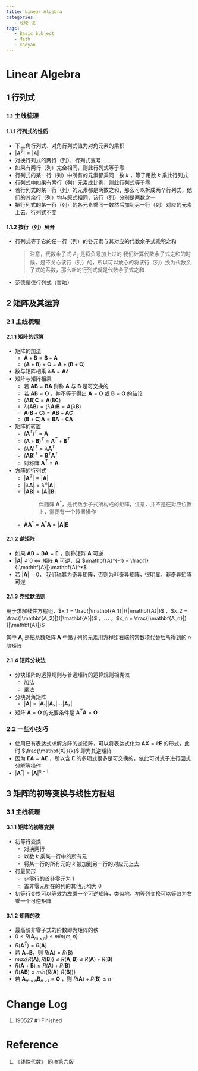 ```yaml
---
title: Linear Algebra
categories:
   - 经纶·注
tags:
   - Basic Subject
   - Math
   - kaoyan
---
```


# Linear Algebra <Badge text="alpha" type="warn"/> <Badge text="0.0.0"/>

## 1 行列式

### 1.1 主线梳理

#### 1.1.1 行列式的性质

-  下三角行列式、对角行列式值为对角元素的乘积
-  $|A^T| = |A|$
-  对换行列式的两行（列），行列式变号
-  如果有两行（列）完全相同，则此行列式等于零
-  行列式的某一行（列）中所有的元素都乘同一数 $k$ ，等于用数 $k$ 乘此行列式
-  行列式中如果有两行（列）元素成比例，则此行列式等于零
-  若行列式的某一行（列）的元素都是两数之和，那么可以拆成两个行列式，他们的其余行（列）均与原式相同，该行（列）分别是两数之一
-  把行列式的某一行（列）的各元素乘同一数然后加到另一行（列）对应的元素上去，行列式不变

#### 1.1.2 按行（列）展开

-  行列式等于它的任一行（列）的各元素与其对应的代数余子式乘积之和
   > 注意，代数余子式 $A_{ij}$ 是将负号加上过的
   > 我们计算代数余子式之和的时候，是不关心该行（列）的，所以可以放心的将该行（列）换为代数余子式的系数，那么新的行列式就是代数余子式之和
-  范德蒙德行列式（暂略）

## 2 矩阵及其运算

### 2.1 主线梳理

#### 2.1.1 矩阵的运算

-  矩阵的加法
   -  $\mathbf{A} + \mathbf{B} = \mathbf{B} + \mathbf{A}$
   -  $(\mathbf{A} + \mathbf{B}) + \mathbf{C} = \mathbf{A} + (\mathbf{B} + \mathbf{C})$
-  数与矩阵相乘 $\lambda \mathbf{A} = \mathbf{A} \lambda$
-  矩阵与矩阵相乘
   -  若 $\mathbf{A}\mathbf{B} = \mathbf{B}\mathbf{A}$ 则称 $\mathbf{A}$ 与 $\mathbf{B}$ 是可交换的
   -  若 $\mathbf{A}\mathbf{B} = \mathbf{O}$ ，并不等于得出 $\mathbf{A} = \mathbf{O}$ 或 $\mathbf{B} = \mathbf{O}$ 的结论
   -  $(\mathbf{A}\mathbf{B})\mathbf{C} = \mathbf{A}(\mathbf{B}\mathbf{C})$
   -  $\lambda (\mathbf{A}\mathbf{B}) = (\lambda \mathbf{A})\mathbf{B} = \mathbf{A}(\lambda\mathbf{B})$
   -  $\mathbf{A}(\mathbf{B}+\mathbf{C}) = \mathbf{A}\mathbf{B} + \mathbf{A}\mathbf{C}$
   -  $(\mathbf{B} + \mathbf{C})\mathbf{A} = \mathbf{B}\mathbf{A} + \mathbf{C}\mathbf{A}$
-  矩阵的转置
   -  $(\mathbf{A}^T)^T = \mathbf{A}$
   -  $(\mathbf{A} + \mathbf{B})^T = \mathbf{A}^T + \mathbf{B}^T$
   -  $(\lambda \mathbf{A})^T = \lambda \mathbf{A}^T$
   -  $(\mathbf{A}\mathbf{B})^T = \mathbf{B}^T\mathbf{A}^T$
   -  对称阵 $\mathbf{A}^T = \mathbf{A}$
-  方阵的行列式
   -  $|\mathbf{A}^T| = |\mathbf{A}|$
   -  $|\lambda \mathbf{A}| = \lambda^n |\mathbf{A}|$
   -  $|\mathbf{A}\mathbf{B}| = |\mathbf{A}||\mathbf{B}|$
      > 伴随阵 $\mathbf{A}^*$，是代数余子式所构成的矩阵，注意，并不是在对应位置上，需要有一个转置操作
   -  $\mathbf{A}\mathbf{A}^* = \mathbf{A}^*\mathbf{A} = |\mathbf{A}|\mathbf{E}$

#### 2.1.2 逆矩阵

-  如果 $\mathbf{A}\mathbf{B} = \mathbf{B}\mathbf{A} = \mathbf{E}$ ，则称矩阵 $\mathbf{A}$ 可逆
-  $|\mathbf{A}| \not= 0$ $\iff$ 矩阵 $\mathbf{A}$ 可逆，且 $\mathbf{A}^{-1} = \frac{1}{|\mathbf{A}|}\mathbf{A}^*$
-  若 $|\mathbf{A}| = 0$， 我们称其为奇异矩阵，否则为非奇异矩阵，很明显，非奇异矩阵可逆

#### 2.1.3 克拉默法则

用于求解线性方程组，$x_1 = \frac{|\mathbf{A_1}|}{|\mathbf{A}|}$ ，$x_2 = \frac{|\mathbf{A_2}|}{|\mathbf{A}|}$ ，$\cdots$ ，$x_n = \frac{|\mathbf{A_n}|}{|\mathbf{A}|}$

其中 $\mathbf{A}_j$ 是把系数矩阵 $\mathbf{A}$ 中第 $j$ 列的元素用方程组右端的常数项代替后所得到的 $n$ 阶矩阵

#### 2.1.4 矩阵分块法

-  分块矩阵的运算规则与普通矩阵的运算规则相类似
   -  加法
   -  乘法
-  分块对角矩阵
   -  $|\mathbf{A}| = |\mathbf{A}_1| |\mathbf{A}_2| \cdots |\mathbf{A}_s|$
-  矩阵 $\mathbf{A} = \mathbf{O}$ 的充要条件是 $\mathbf{A}^T \mathbf{A} = \mathbf{O}$

### 2.2 一些小技巧

-  使用已有表达式求解方阵的逆矩阵，可以将表达式化为 $\mathbf{A}\mathbf{X} = k\mathbf{E}$ 的形式，此时 $\frac{\mathbf{X}}{k}$ 即为其逆矩阵
-  因为 $\mathbf{E}\mathbf{A} = \mathbf{A}\mathbf{E}$ ，所以含 $\mathbf{E}$ 的多项式很多是可交换的，依此可对式子进行因式分解等操作
-  $|\mathbf{A}^*| = |\mathbf{A}|^{n-1}$

## 3 矩阵的初等变换与线性方程组

### 3.1 主线梳理

#### 3.1.1 矩阵的初等变换

-  初等行变换
   -  对换两行
   -  以数 $k$ 乘某一行中的所有元
   -  将某一行的所有元的 $k$ 被加到另一行的对应元上去
-  行最简形
   -  非零行的首非零元为 1
   -  首非零元所在的列的其他元均为 0
-  初等行变换可以等效为左乘一个可逆矩阵，类似地，初等列变换可以等效为右乘一个可逆矩阵

#### 3.1.2 矩阵的秩

-  最高阶非零子式的阶数即为矩阵的秩
-  $0 \leq R(\mathbf{A}_{m \times n}) \leq min \{m, n\}$
-  $R(\mathbf{A}^T) = R(\mathbf{A})$
-  若 $\mathbf{A}\text{\textasciitilde}\mathbf{B}$，则 $R(\mathbf{A}) = R(\mathbf{B})$
-  $max \{ R(\mathbf{A}), R(\mathbf{B}) \} \leq R(\mathbf{A}, \mathbf{B}) \leq R(\mathbf{A}) + R(\mathbf{B})$
-  $R(\mathbf{A} + \mathbf{B}) \leq R(\mathbf{A}) + R(\mathbf{B})$
-  $R(\mathbf{A} \mathbf{B}) \leq min \{R(\mathbf{A}), R(\mathbf{B}))\}$
-  若 $\mathbf{A}_{m \times n} \mathbf{B}_{n \times l} = \mathbf{O}$ ，则 $R(\mathbf{A}) + R(\mathbf{B}) \leq n$

# Change Log

1. 190527 #1 Finished

# Reference

1. 《线性代数》 同济第六版
